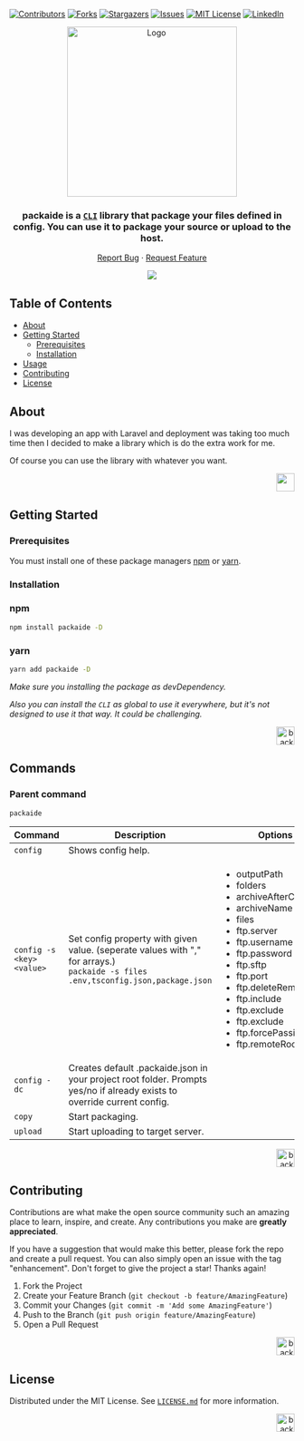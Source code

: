 [![Contributors][contributors-shield]][contributors-url]
[![Forks][forks-shield]][forks-url]
[![Stargazers][stars-shield]][stars-url]
[![Issues][issues-shield]][issues-url]
[![MIT License][license-shield]][license-url]
[![LinkedIn][linkedin-shield]][linkedin-url]

<div align="center">
  <a href="https://github.com/serhatkaya/packaide/">
    <img src="https://user-images.githubusercontent.com/59228830/184737120-1697877d-490b-4714-b10a-7c575b2450ca.png" alt="Logo" height="300" width="300" >
  </a>

  <h3 align="center">packaide is a <code><a href="https://www.w3schools.com/whatis/whatis_cli.asp">CLI</a></code> library that package your files defined in config. You can use it to package your source or upload to the host.</h3>

  <p align="center">
    <a href="https://github.com/serhatkaya/packaide/issues">Report Bug</a>
    ·
    <a href="https://github.com/serhatkaya/packaide/issues">Request Feature</a>
  </p>
</div>

<p align="center">
<a href="https://www.buymeacoffee.com/serhatkaya" target="_blank"><img src="https://www.buymeacoffee.com/assets/img/custom_images/orange_img.png"/>
  </a>
</p>

<!-- TABLE OF CONTENTS -->
  <h2>Table of Contents</h2>
  <ul>
    <li>
      <a href="#about">About</a>
    </li>
    <li>
      <a href="#getting-started">Getting Started</a>
      <ul>
        <li><a href="#prerequisites">Prerequisites</a></li>
        <li><a href="#installation">Installation</a></li>
      </ul>
    </li>
    <li><a href="#usage">Usage</a></li>
    <li><a href="#contributing">Contributing</a></li>
    <li><a href="#license">License</a></li>
  </ul>

<!-- ABOUT THE PROJECT -->

## About

I was developing an app with Laravel and deployment was taking too much time then I decided to make a library which is do the extra work for me.

Of course you can use the library with whatever you want.

<p align="right">
    <a href="#top">
     <img src="https://user-images.githubusercontent.com/59228830/184758472-3ac6aa49-c19a-4abe-bb3d-cf5fc4845e33.png" width="32" height="32" />
    </a>
</p>

<!-- GETTING STARTED -->

## Getting Started

### Prerequisites

You must install one of these package managers [npm](https://github.com/npm) or [yarn](https://github.com/yarnpkg).

### Installation

### npm

```sh
npm install packaide -D
```

### yarn

```sh
yarn add packaide -D
```

_Make sure you installing the package as devDependency._

_Also you can install the `CLI` as global to use it everywhere, but it's not designed to use it that way. It could be challenging._

<p align="right">
    <a href="#readme-top">
     <img src="https://user-images.githubusercontent.com/59228830/184758472-3ac6aa49-c19a-4abe-bb3d-cf5fc4845e33.png" width="32" alt="back to top" height="32"/>
    </a>
</p>

## Commands

### Parent command

`packaide`

<table class="tg">
  <thead>
    <tr >
      <th class="tg-0pky" colspan="2">Command</th>
      <th class="tg-0pky">Description</th>
      <th class="tg-0pky">Options</th>
    </tr>
  </thead>
  <tbody>
    <tr>
      <td class="tg-0pky"  colspan="2"><code>config</code></td>
      <td class="tg-0pky">Shows config help.</td>
      <td class="tg-0pky"></td>
    </tr>
    <tr>
      <td class="tg-0pky" colspan="2"><code>config -s &lt;key&gt; &lt;value&gt;</code></td>
      <td class="tg-0pky">Set config property with given value. (seperate values with "," for arrays.)
      <br/>
       <code>packaide -s files .env,tsconfig.json,package.json</code>
      </td>
      <td class="tg-0pky"><ul>
      <li>outputPath</li>
      <li>folders</li>
      <li>archiveAfterCopy</li>
      <li>archiveName</li>
      <li>files</li>
      <li>ftp.server</li>
      <li>ftp.username</li>
      <li>ftp.password</li>
      <li>ftp.sftp</li>
      <li>ftp.port</li>
      <li>ftp.deleteRemote</li>
      <li>ftp.include</li>
      <li>ftp.exclude</li>
      <li>ftp.exclude</li>
      <li>ftp.forcePassiveMode</li>
      <li>ftp.remoteRoot</li>
      </ul></td>
    </tr>
    <tr>
      <td class="tg-0pky"  colspan="2"><code>config -dc</code></td>
      <td class="tg-0pky">Creates default .packaide.json in your project root folder. Prompts yes/no if already exists to override current config.</td>
      <td class="tg-0pky"></td>
    </tr>
    <tr>
      <td class="tg-0pky"  colspan="2"><code>copy</code></td>
      <td class="tg-0pky">Start packaging.</td>
      <td class="tg-0pky"></td>
    </tr>
    <tr>
      <td class="tg-0pky"  colspan="2"><code>upload</code></td>
      <td class="tg-0pky">Start uploading to target server.</td>
      <td class="tg-0pky"></td>
    </tr>
  </tbody>
</table>

<p align="right">
    <a href="#readme-top">
     <img src="https://user-images.githubusercontent.com/59228830/184758472-3ac6aa49-c19a-4abe-bb3d-cf5fc4845e33.png" width="32" alt="back to top" height="32"/>
    </a>
</p>

## Contributing

Contributions are what make the open source community such an amazing place to learn, inspire, and create. Any contributions you make are **greatly appreciated**.

If you have a suggestion that would make this better, please fork the repo and create a pull request. You can also simply open an issue with the tag "enhancement".
Don't forget to give the project a star! Thanks again!

1. Fork the Project
2. Create your Feature Branch (`git checkout -b feature/AmazingFeature`)
3. Commit your Changes (`git commit -m 'Add some AmazingFeature'`)
4. Push to the Branch (`git push origin feature/AmazingFeature`)
5. Open a Pull Request

<p align="right">
    <a href="#readme-top">
     <img src="https://user-images.githubusercontent.com/59228830/184758472-3ac6aa49-c19a-4abe-bb3d-cf5fc4845e33.png" width="32" alt="back to top" height="32"/>
    </a>
</p>

## License

Distributed under the MIT License. See [`LICENSE.md`](https://github.com/serhatkaya/packaide/blob/master/LICENSE.md) for more information.

<p align="right">
    <a href="#readme-top">
     <img src="https://user-images.githubusercontent.com/59228830/184758472-3ac6aa49-c19a-4abe-bb3d-cf5fc4845e33.png" width="32" alt="back to top" height="32"/>
    </a>
</p>

[contributors-shield]: https://img.shields.io/github/contributors/serhatkaya/packaide.svg?style=for-the-badge
[contributors-url]: https://github.com/serhatkaya/packaide/graphs/contributors
[forks-shield]: https://img.shields.io/github/forks/serhatkaya/packaide.svg?style=for-the-badge
[forks-url]: https://github.com/serhatkaya/packaide/network/members
[stars-shield]: https://img.shields.io/github/stars/serhatkaya/packaide.svg?style=for-the-badge
[stars-url]: https://github.com/serhatkaya/packaide/stargazers
[issues-shield]: https://img.shields.io/github/issues/serhatkaya/packaide.svg?style=for-the-badge
[issues-url]: https://github.com/serhatkaya/packaide/issues
[license-shield]: https://img.shields.io/github/license/serhatkaya/packaide.svg?style=for-the-badge
[license-url]: https://github.com/serhatkaya/packaide/blob/master/LICENSE.txt
[linkedin-shield]: https://img.shields.io/badge/-LinkedIn-black.svg?style=for-the-badge&logo=linkedin&colorB=555
[linkedin-url]: https://linkedin.com/in/kaya-serhat
